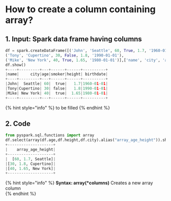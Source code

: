# How to create a column containing array?



## 1.  Input:  Spark data frame having columns

```python
df = spark.createDataFrame([('John', 'Seattle', 60, True, 1.7, '1960-01-01'), 
('Tony', 'Cupertino', 30, False, 1.8, '1990-01-01'), 
('Mike', 'New York', 40, True, 1.65, '1980-01-01')],['name', 'city', 'age', 'smoker','height', 'birthdate'])
df.show()
+----+---------+---+------+------+----------+
|name|     city|age|smoker|height| birthdate|
+----+---------+---+------+------+----------+
|John|  Seattle| 60|  true|   1.7|1960-01-01|
|Tony|Cupertino| 30| false|   1.8|1990-01-01|
|Mike| New York| 40|  true|  1.65|1980-01-01|
+----+---------+---+------+------+----------+
```

{% hint style="info" %}
to be filled
{% endhint %}

## 2.  Code 

```python
from pyspark.sql.functions import array
df.select(array(df.age,df.height,df.city).alias("array_age_height")).show()
+--------------------+
|    array_age_height|
+--------------------+
|  [60, 1.7, Seattle]|
|[30, 1.8, Cupertino]|
|[40, 1.65, New York]|
+--------------------+
```

{% hint style="info" %}
**Syntax:   array\(\*columns\)**                                                                                                                      Creates a new array column                                                                                                                     
{% endhint %}

```

```

